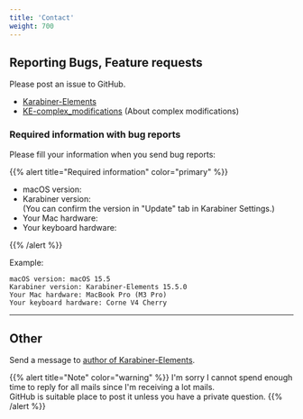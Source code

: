 ```yaml
---
title: 'Contact'
weight: 700
---
```


## Reporting Bugs, Feature requests

Please post an issue to GitHub.

-   [Karabiner-Elements](https://github.com/pqrs-org/Karabiner-Elements)
-   [KE-complex_modifications](https://github.com/pqrs-org/KE-complex_modifications) (About complex modifications)

### Required information with bug reports

Please fill your information when you send bug reports:

{{% alert title="Required information" color="primary" %}}

-   macOS version:
-   Karabiner version:<br />
    (You can confirm the version in "Update" tab in Karabiner Settings.)
-   Your Mac hardware:
-   Your keyboard hardware:

{{% /alert %}}

Example:

```text
macOS version: macOS 15.5
Karabiner version: Karabiner-Elements 15.5.0
Your Mac hardware: MacBook Pro (M3 Pro)
Your keyboard hardware: Corne V4 Cherry
```

---

## Other

Send a message to [author of Karabiner-Elements](https://pqrs.org/#profile).

{{% alert title="Note" color="warning" %}}
I'm sorry I cannot spend enough time to reply for all mails since I'm receiving a lot mails.<br />
GitHub is suitable place to post it unless you have a private question.
{{% /alert %}}
